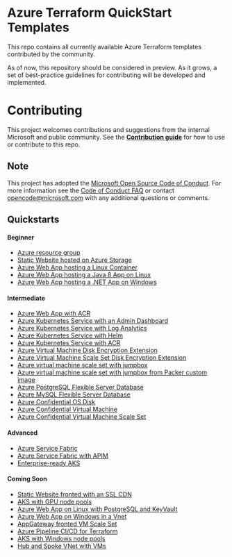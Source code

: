 # Azure Terraform QuickStart Templates

This repo contains all currently available Azure Terraform templates contributed by the community.

As of now, this repository should be considered in preview.  As it grows, a set of best-practice guidelines for contributing will be developed and implemented.

# Contributing

This project welcomes contributions and suggestions from the internal Microsoft and public community. See the [**Contribution guide**](/quickstart/CONTRIBUTE.md) for how to use or contribute to this repo.

## Note

This project has adopted the [Microsoft Open Source Code of Conduct](https://opensource.microsoft.com/codeofconduct/). For more information see the [Code of Conduct FAQ](https://opensource.microsoft.com/codeofconduct/faq/) or contact [opencode@microsoft.com](mailto:opencode@microsoft.com) with any additional questions or comments.

## Quickstarts

#### Beginner

- [Azure resource group](./101-resource-group)
- [Static Website hosted on Azure Storage](./101-storage-static-website)
- [Azure Web App hosting a Linux Container](./101-web-app-linux-container)
- [Azure Web App hosting a Java 8 App on Linux](./101-web-app-linux-java)
- [Azure Web App hosting a .NET App on Windows](./101-web-app-windows-dotnet)

#### Intermediate

- [Azure Web App with ACR](./201-web-app-docker-acr/)
- [Azure Kubernetes Service with an Admin Dashboard](./201-aks-rbac-dashboard-admin/)
- [Azure Kubernetes Service with Log Analytics](./201-aks-log-analytics/)
- [Azure Kubernetes Service with Helm](./201-aks-helm/)
- [Azure Kubernetes Service with ACR](./201-aks-acr-identity/)
- [Azure Virtual Machine Disk Encryption Extension](./201-vm-disk-encryption-extension)
- [Azure Virtual Machine Scale Set Disk Encryption Extension](./201-vmss-disk-encryption-extension)
- [Azure virtual machine scale set with jumpbox](./201-vmss-jumpbox)
- [Azure virtual machine scale set with jumpbox from Packer custom image](./201-vmss-packer-jumpbox)
- [Azure PostgreSQL Flexible Server Database](./201-postgresql-fs-db)
- [Azure MySQL Flexible Server Database](./201-mysql-fs-db)
- [Azure Confidential OS Disk](./201-confidential-os-disk)
- [Azure Confidential Virtual Machine](./201-confidential-vm)
- [Azure Confidential Virtual Machine Scale Set](./201-confidential-vmss)

#### Advanced
- [Azure Service Fabric](./301-service-fabric/)
- [Azure Service Fabric with APIM](./301-service-fabric-apim/)
- [Enterprise-ready AKS](./301-aks-enterprise/)

#### Coming Soon
- [Static Website fronted with an SSL CDN](./201-storage-static-website-cdn-ssl)
- [AKS with GPU node pools](./201-aks-gpu-nodepool/)
- [Azure Web App on Linux with PostgreSQL and KeyVault](./201-web-app-postgres-keyvault/)
- [Azure Web App on Windows in a Vnet](./201-web-app-windows-vnet/)
- [AppGateway fronted VM Scale Set](./201-vmss-appgw-waf/)
- [Azure Pipeline CI/CD for Terraform](./201-azure-pipelines-ci-cd/)
- [AKS with Windows node pools](./301-aks-windows-nodepool/)
- [Hub and Spoke VNet with VMs](./301-hub-spoke-network-3vm/)
